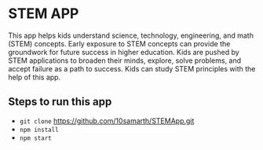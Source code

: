 # STEM APP

This app helps kids understand science, technology, engineering, and math (STEM) concepts.
Early exposure to STEM concepts can provide the groundwork for future success in higher education.
Kids are pushed by STEM applications to broaden their minds, explore, solve problems, and accept failure as a path to success. Kids can study STEM principles with the help of this app. 

## Steps to run this app

 - `git clone` https://github.com/10samarth/STEMApp.git
 - `npm install`
 - `npm start`

